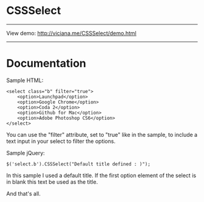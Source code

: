 CSSSelect
=========
_____________
View demo: http://viciana.me/CSSSelect/demo.html
_____________

Documentation
=============

Sample HTML:

    <select class="b" filter="true">
        <option>Launchpad</option>
        <option>Google Chrome</option>
        <option>Coda 2</option>
        <option>Github for Mac</option>
        <option>Adobe Photoshop CS6</option>
    </select>

You can use the "filter" attribute, set to "true" like in the sample, to include a text input in your select to filter the options.

Sample jQuery:

    $('select.b').CSSSelect("Default title defined : )");

In this sample I used a default title. If the first option element of the select is in blank this text be used as the title.

And that's all.